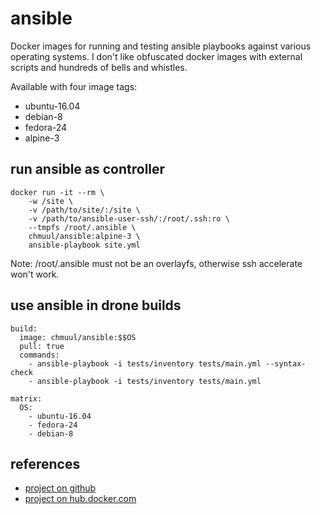 # ansible  

Docker images for running and testing ansible playbooks against various operating systems.
I don't like obfuscated docker images with external scripts and hundreds of bells and whistles.

Available with four image tags:

* ubuntu-16.04
* debian-8
* fedora-24
* alpine-3

## run ansible as controller

    docker run -it --rm \
        -w /site \
        -v /path/to/site/:/site \
        -v /path/to/ansible-user-ssh/:/root/.ssh:ro \
        --tmpfs /root/.ansible \
        chmuul/ansible:alpine-3 \
        ansible-playbook site.yml

Note: /root/.ansible must not be an overlayfs, otherwise ssh accelerate won't work.

## use ansible in drone builds

    build:
      image: chmuul/ansible:$$OS
      pull: true
      commands:
        - ansible-playbook -i tests/inventory tests/main.yml --syntax-check
        - ansible-playbook -i tests/inventory tests/main.yml

    matrix:
      OS:
        - ubuntu-16.04
        - fedora-24
        - debian-8


## references

* [project on github](https://github.com/pauvos/ansible)
* [project on hub.docker.com](https://hub.docker.com/r/chmuul/ansible)
